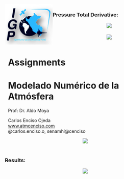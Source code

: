 <div style="width: 100%; overflow: hidden;">
    <div style="width: 150px; float: left;"> <img src="IMG/logo_IGP.png" alt="Data For Science, Inc" align="left" border="0"> </div>
    <div style="float: left; margin-left: 10px;"> <h1>Assignments</h1>
<h1>Modelado Numérico de la Atmósfera</h1>
        <p>Prof: Dr. Aldo Moya<br/>
        <p>Carlos Enciso Ojeda<br/>
        <a href="https://github.com/carlosenciso/WRF_IGP/">www.atmcenciso.com</a><br/>
            @carlos.enciso.o, senamhi@cenciso</p></div>

<h3>Pressure Total Derivative:</h3>
<div align="center">
<img src="https://render.githubusercontent.com/render/math?math=\frac{DP}{Dt} = \frac{\partial P}{\partial t} %2B u\frac{\partial P}{\partial x} %2B v\frac{\partial P}{\partial y} = 0" width="350"> <br/><br/>
<img src="https://render.githubusercontent.com/render/math?math=\frac{\partial P}{\partial t} = - u\frac{\partial P}{\partial x} - v\frac{\partial P}{\partial y}" width="250"><br/><br/>
<img src="https://render.githubusercontent.com/render/math?math=P_{t+1} = P_{t} - [u\frac{\partial P}{\partial x} - v\frac{\partial P}{\partial y}]\Delta t" width="280"><br/><br/>
</div>

<h3>Results:</h3>
<div align="center">
<img src="FIGs/Presure_advect_HW2_CEO.gif" width="750"/>
</div>

